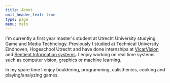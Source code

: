 ```yaml
---
title: About
omit_header_text: true
type: page
menu: main
---
```



I'm currently a first year master's student at Utrecht University studying Game and Media Technology. Previously I studied at Technical University Eindhoven, Hogeschool Utrecht and have done internships at [VicarVision](https://www.vicarvision.nl/) and [Sentient Information systems](https://www.sentient.nl/). I enjoy working on real time systems such as computer vision, graphics or machine learning. 

In my spare time I enjoy bouldering, programming, calisthenics, cooking and playing/analyzing games.